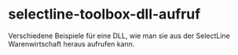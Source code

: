 # selectline-toolbox-dll-aufruf
Verschiedene Beispiele für eine DLL, wie man sie aus der SelectLine Warenwirtschaft heraus aufrufen kann. 
